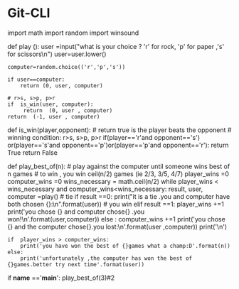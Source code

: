 # Git-CLI
import math
import random
import winsound

def play ():
    user =input("what is your choice ? 'r' for rock, 'p' for paper ,'s' for scissors\n")
    user=user.lower()


    computer=random.choice(('r','p','s'))

    if user==computer:
        return (0, user, computer)

    # r>s, s>p, p>r
    if  is_win(user, computer):
         return  (0, user , computer)
    return  (-1, user , computer)

   

def is_win(player,opponent):
    # return true is the player beats the opponent
    # winning condition: r>s, s>p, p>r
    if(player=='r'and opponent=='s') or(player=='s'and opponent=='p')or(player=='p'and opponent=='r'):
        return True
    return  False


def play_best_of(n):
    # play against  the computer until someone wins best of n games
    # to win , you win  ceil(n/2) games (ie 2/3,  3/5, 4/7)
    player_wins =0
    computer_wins =0
    wins_necessary = math.ceil(n/2)
    while player_wins < wins_necessary and computer_wins<wins_necessary:
        result, user, computer =play()
         # tie
        if result ==0:
               print("it is a tie .you and computer have both chosen {}:\n".format(user))
        # you win
        elif result ==1:
             player_wins +=1
             print('you chose {} and computer chose{} .you won!\n'.format(user,computer))
        else :
            computer_wins +=1
            print('you chose {} and the computer chose{}.you lost:\n'.format(user ,computer))
        print('\n')

    if  player_wins > computer_wins:
        print('you have won the best of {}games what a champ:D'.format(n))
    else:
        print('unfortunately ,the computer has won the best of {}games.better try next time'.format(user))

    

if __name__ =='__main__':
    play_best_of(3)#2






